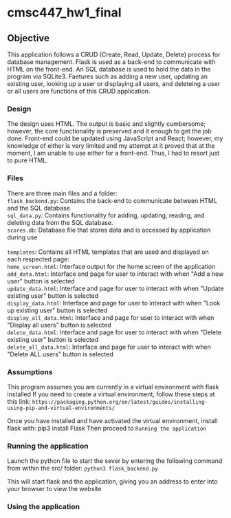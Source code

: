 # cmsc447_hw1_final


## Objective
This application follows a CRUD (Create, Read, Update, Delete) process for database management.
Flask is used as a back-end to communicate with HTML on the front-end. An SQL database is used
to hold the data in the program via SQLite3. Faetures such as adding a new user, updating an existing user,
looking up a user or displaying all users, and deleteing a user or all users are functions of 
this CRUD application.


### Design
The design uses HTML. The output is basic and slightly cumbersome; however, the core functionality
is preserved and it enough to get the job done. Front-end could be updated using JavaScript and React;
however, my knowledge of either is very limited and my attempt at it proved that at the moment, I am
unable to use either for a front-end. Thus, I had to resort just to pure HTML.


### Files
There are three main files and a folder:
    <br>`flask_backend.py`: Contains the back-end to communicate between HTML and the SQL database
    <br>`sql_data.py`: Contains functionality for adding, updating, reading, and deleting data from the SQL database.
    <br>`scores.db`: Database file that stores data and is accessed by application during use
    <br>
    <br>`templates`: Contains all HTML templates that are used and displayed on each respected page:
        <br>`home_screen.html`: Interface output for the home screen of the application
        <br>`add_data.html`: Interface and page for user to interact with when "Add a new user" button is selected
        <br>`update_data.html`: Interface and page for user to interact with when "Update existing user" button is selected
        <br>`display_data.html`: Interface and page for user to interact with when "Look up existing user" button is selected
        <br>`display_all_data.html`: Interface and page for user to interact with when "Display all users" button is selected
        <br>`delete_data.html`: Interface and page for user to interact with when "Delete existing user" button is selected
        <br>`delete_all_data.html`: Interface and page for user to interact with when "Delete ALL users" button is selected


### Assumptions
This program assumes you are currently in a virtual environment with flask installed
If you need to create a virtual environment, follow these steps at this link: 
    `https://packaging.python.org/en/latest/guides/installing-using-pip-and-virtual-environments/`

Once you have installed and have activated the virtual environment, install flask with: pip3 install Flask
Then proceed to `Running the application`


### Running the application
Launch the python file to start the sever by entering the following command from within the src/ folder:
    `python3 flask_backend.py`

This will start flask and the application, giving you an address to enter into your browser to view the website

### Using the application
